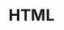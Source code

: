 # HTML <script>标签 #

## <script>标签有几个属性？##
 * src 指向一个外部JavaScript文件（可以不同域） 当含有src属性后将不会去执行 <script>标签内部代码
 * defer 表明当前的JavaScript代码不会对DOM结构进行修改，浏览器遇到加了derfer属性的标签后将会立即下载但延迟加载，按照HTML5规范，所有的加了defer属性的script标签都会按照它们在HTML文档的顺序去执行。 IE&firefox &chrome  onload事件触发前！？？
 * async 与defer类似 但是不能保证按照在HTML中出现的顺序，如果需要加载需要互不依赖的JavaScript代码 可以使用这个属性
 * type属性 但是这在HTML5中式可选的。
 * charset 指定脚本语言编码类型  一般不写 我们在head标签的头部使用<meta charset="UTF-8"> 的形式指定文档的编码方式
 *  language 已废除

## 为何谈到script标签加载如此的重要？ ##
 * 与我们的web页面呈现的快慢有着直接的联系。(直接关系到用户体验度)
 * 可以阻塞页面的渲染过程（非异步加载脚本）
 * 关系到页面的心脏的跳动 结构(HTML)表现(CSS)行为(JavaScript)
 * web性能优化重要的一点。

## 使用DOM 动态加载script标签 对于动态加载的script标签：##
{% lang:javascript %}
var script = document.createElement('script');
script.src = 'load.js';
if(script.readyState) {
script.onreadystatechange = function () {
if (script.readyState == 'loaded' || script.readyState == 'complete') { // 老版本IE 
script.onreadystatechange = null;
alert('javascript loaded!');
}
}
} else {
script.onload = function () {  // IE9+ and 标准浏览器兼容
alert("javascript loaded! expect IE!")
}
}
document.getElementsByTagName('body')[0].appendChild(script);
{% code end %}

我发现了什么?
* IE 会在window.onload事件触发后去执行DOM动态加载的代码
* 而其他标准浏览器则是在window.onload事件触发之前执行DOM动态加载的代码 但是IE9+似乎在使用onload的时候符合2

## 使用XHR 动态加载 (ajax加载) ##
创建XMLHTTPRequest()对象 动态获取JavaScript代码文本 加入进创建的script标签中。